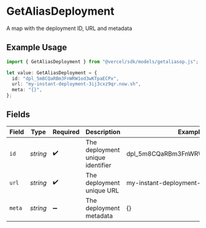 # GetAliasDeployment

A map with the deployment ID, URL and metadata

## Example Usage

```typescript
import { GetAliasDeployment } from "@vercel/sdk/models/getaliasop.js";

let value: GetAliasDeployment = {
  id: "dpl_5m8CQaRBm3FnWRW1od3wKTpaECPx",
  url: "my-instant-deployment-3ij3cxz9qr.now.sh",
  meta: "{}",
};
```

## Fields

| Field                                   | Type                                    | Required                                | Description                             | Example                                 |
| --------------------------------------- | --------------------------------------- | --------------------------------------- | --------------------------------------- | --------------------------------------- |
| `id`                                    | *string*                                | :heavy_check_mark:                      | The deployment unique identifier        | dpl_5m8CQaRBm3FnWRW1od3wKTpaECPx        |
| `url`                                   | *string*                                | :heavy_check_mark:                      | The deployment unique URL               | my-instant-deployment-3ij3cxz9qr.now.sh |
| `meta`                                  | *string*                                | :heavy_minus_sign:                      | The deployment metadata                 | {}                                      |